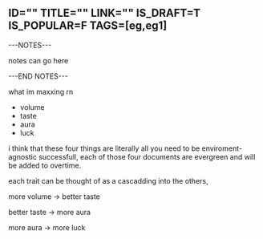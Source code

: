 ID=""
TITLE=""
LINK=""
IS_DRAFT=T
IS_POPULAR=F
TAGS=[eg,eg1]
----------

---NOTES---

notes can go here

---END NOTES---

what im maxxing rn

- volume
- taste
- aura
- luck

i think that these four things are literally all you need to be enviroment-agnostic successfull, each of those four documents are evergreen and will be added to overtime.

each trait can be thought of as a cascadding into the others,

more volume -> better taste

better taste -> more aura

more aura -> more luck



